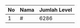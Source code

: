 | No | Nama            | Jumlah Level |
|----|-----------------|--------------|
| 1  | #    |    6286        |
